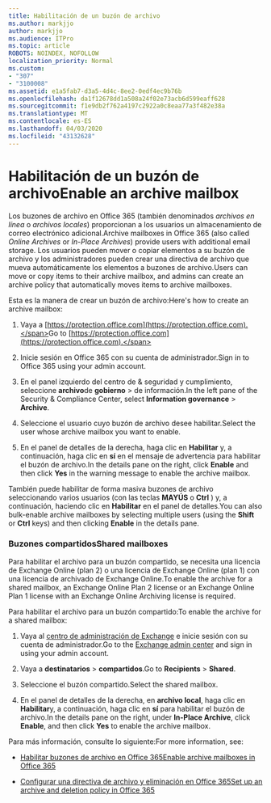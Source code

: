 ```yaml
---
title: Habilitación de un buzón de archivo
ms.author: markjjo
author: markjjo
ms.audience: ITPro
ms.topic: article
ROBOTS: NOINDEX, NOFOLLOW
localization_priority: Normal
ms.custom:
- "307"
- "3100008"
ms.assetid: e1a5fab7-d3a5-4d4c-8ee2-0edf4ec9b76b
ms.openlocfilehash: da1f12678dd1a508a24f02e73acb6d599eaff628
ms.sourcegitcommit: f1e9db2f762a4197c2922a0c8eaa77a3f482e38a
ms.translationtype: MT
ms.contentlocale: es-ES
ms.lasthandoff: 04/03/2020
ms.locfileid: "43132628"
---
```

# <a name="enable-an-archive-mailbox"></a><span data-ttu-id="bf1be-102">Habilitación de un buzón de archivo</span><span class="sxs-lookup"><span data-stu-id="bf1be-102">Enable an archive mailbox</span></span>

<span data-ttu-id="bf1be-103">Los buzones de archivo en Office 365 (también denominados *archivos en línea* o *archivos locales*) proporcionan a los usuarios un almacenamiento de correo electrónico adicional.</span><span class="sxs-lookup"><span data-stu-id="bf1be-103">Archive mailboxes in Office 365 (also called *Online Archives* or *In-Place Archives*) provide users with additional email storage.</span></span> <span data-ttu-id="bf1be-104">Los usuarios pueden mover o copiar elementos a su buzón de archivo y los administradores pueden crear una directiva de archivo que mueva automáticamente los elementos a buzones de archivo.</span><span class="sxs-lookup"><span data-stu-id="bf1be-104">Users can move or copy items to their archive mailbox, and admins can create an archive policy that automatically moves items to archive mailboxes.</span></span>
  
<span data-ttu-id="bf1be-105">Esta es la manera de crear un buzón de archivo:</span><span class="sxs-lookup"><span data-stu-id="bf1be-105">Here's how to create an archive mailbox:</span></span>
  
1. <span data-ttu-id="bf1be-106">Vaya a [https://protection.office.com](https://protection.office.com).</span><span class="sxs-lookup"><span data-stu-id="bf1be-106">Go to [https://protection.office.com](https://protection.office.com).</span></span>

2. <span data-ttu-id="bf1be-107">Inicie sesión en Office 365 con su cuenta de administrador.</span><span class="sxs-lookup"><span data-stu-id="bf1be-107">Sign in to Office 365 using your admin account.</span></span>

3. <span data-ttu-id="bf1be-108">En el panel izquierdo del centro de &amp; seguridad y cumplimiento, seleccione **archivo**de **gobierno** \> de información.</span><span class="sxs-lookup"><span data-stu-id="bf1be-108">In the left pane of the Security &amp; Compliance Center, select **Information governance** \> **Archive**.</span></span>

4. <span data-ttu-id="bf1be-109">Seleccione el usuario cuyo buzón de archivo desee habilitar.</span><span class="sxs-lookup"><span data-stu-id="bf1be-109">Select the user whose archive mailbox you want to enable.</span></span>

5. <span data-ttu-id="bf1be-110">En el panel de detalles de la derecha, haga clic en **Habilitar** y, a continuación, haga clic en **sí** en el mensaje de advertencia para habilitar el buzón de archivo.</span><span class="sxs-lookup"><span data-stu-id="bf1be-110">In the details pane on the right, click **Enable** and then click **Yes** in the warning message to enable the archive mailbox.</span></span>

<span data-ttu-id="bf1be-111">También puede habilitar de forma masiva buzones de archivo seleccionando varios usuarios (con las teclas **MAYÚS** o **Ctrl** ) y, a continuación, haciendo clic en **Habilitar** en el panel de detalles.</span><span class="sxs-lookup"><span data-stu-id="bf1be-111">You can also bulk-enable archive mailboxes by selecting multiple users (using the **Shift** or **Ctrl** keys) and then clicking **Enable** in the details pane.</span></span>
  
### <a name="shared-mailboxes"></a><span data-ttu-id="bf1be-112">Buzones compartidos</span><span class="sxs-lookup"><span data-stu-id="bf1be-112">Shared mailboxes</span></span>

<span data-ttu-id="bf1be-113">Para habilitar el archivo para un buzón compartido, se necesita una licencia de Exchange Online (plan 2) o una licencia de Exchange Online (plan 1) con una licencia de archivado de Exchange Online.</span><span class="sxs-lookup"><span data-stu-id="bf1be-113">To enable the archive for a shared mailbox, an Exchange Online Plan 2 license or an Exchange Online Plan 1 license with an Exchange Online Archiving license is required.</span></span>  

<span data-ttu-id="bf1be-114">Para habilitar el archivo para un buzón compartido:</span><span class="sxs-lookup"><span data-stu-id="bf1be-114">To enable the archive for a shared mailbox:</span></span>

1. <span data-ttu-id="bf1be-115">Vaya al [centro de administración de Exchange](https://outlook.office365.com/ecp) e inicie sesión con su cuenta de administrador.</span><span class="sxs-lookup"><span data-stu-id="bf1be-115">Go to the [Exchange admin center](https://outlook.office365.com/ecp) and sign in using your admin account.</span></span>

2. <span data-ttu-id="bf1be-116">Vaya a **destinatarios** > **compartidos**.</span><span class="sxs-lookup"><span data-stu-id="bf1be-116">Go to **Recipients** > **Shared**.</span></span>

3. <span data-ttu-id="bf1be-117">Seleccione el buzón compartido.</span><span class="sxs-lookup"><span data-stu-id="bf1be-117">Select the shared mailbox.</span></span>

4. <span data-ttu-id="bf1be-118">En el panel de detalles de la derecha, en **archivo local**, haga clic en **Habilitar**y, a continuación, haga clic en **sí** para habilitar el buzón de archivo.</span><span class="sxs-lookup"><span data-stu-id="bf1be-118">In the details pane on the right, under **In-Place Archive**, click **Enable**, and then click **Yes** to enable the archive mailbox.</span></span>

<span data-ttu-id="bf1be-119">Para más información, consulte lo siguiente:</span><span class="sxs-lookup"><span data-stu-id="bf1be-119">For more information, see:</span></span>
  
- [<span data-ttu-id="bf1be-120">Habilitar buzones de archivo en Office 365</span><span class="sxs-lookup"><span data-stu-id="bf1be-120">Enable archive mailboxes in Office 365</span></span>](https://docs.microsoft.com/office365/securitycompliance/enable-archive-mailboxes)

- [<span data-ttu-id="bf1be-121">Configurar una directiva de archivo y eliminación en Office 365</span><span class="sxs-lookup"><span data-stu-id="bf1be-121">Set up an archive and deletion policy in Office 365</span></span>](https://docs.microsoft.com//office365/securitycompliance/set-up-an-archive-and-deletion-policy-for-mailboxes)
